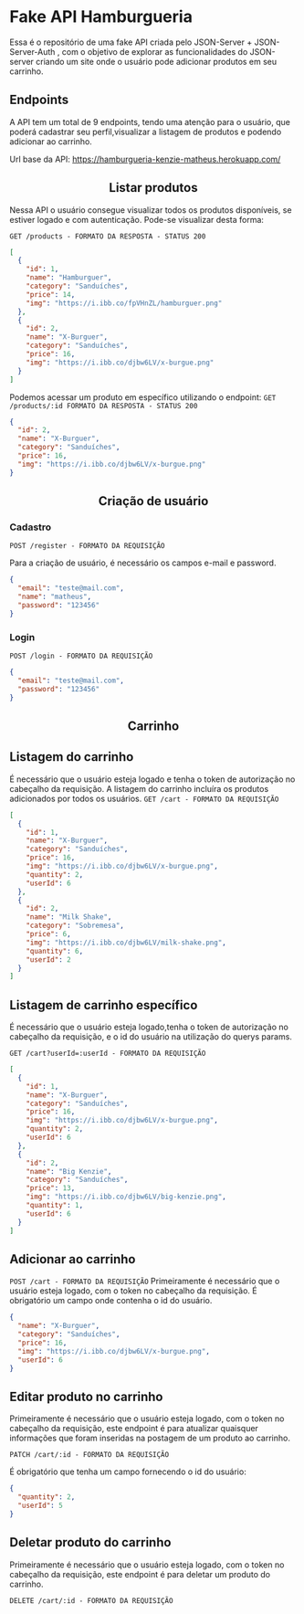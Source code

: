 # Fake API Hamburgueria

Essa é o repositório de uma fake API criada pelo JSON-Server + JSON-Server-Auth , com o objetivo de explorar as funcionalidades do JSON-server criando um site onde o usuário pode adicionar produtos em seu carrinho.

## **Endpoints**

A API tem um total de 9 endpoints, tendo uma atenção para o usuário, que poderá cadastrar seu perfil,visualizar a listagem de produtos e podendo adicionar ao carrinho.

Url base da API: https://hamburgueria-kenzie-matheus.herokuapp.com/

<h2 align = 'center'> Listar produtos </h2>

Nessa API o usuário consegue visualizar todos os produtos disponíveis, se estiver logado e com autenticação.
Pode-se visualizar desta forma:

`GET /products - FORMATO DA RESPOSTA - STATUS 200`

```json
[
  {
    "id": 1,
    "name": "Hamburguer",
    "category": "Sanduíches",
    "price": 14,
    "img": "https://i.ibb.co/fpVHnZL/hamburguer.png"
  },
  {
    "id": 2,
    "name": "X-Burguer",
    "category": "Sanduíches",
    "price": 16,
    "img": "https://i.ibb.co/djbw6LV/x-burgue.png"
  }
]
```

Podemos acessar um produto em específico utilizando o endpoint:
`GET /products/:id FORMATO DA RESPOSTA - STATUS 200`

```json
{
  "id": 2,
  "name": "X-Burguer",
  "category": "Sanduíches",
  "price": 16,
  "img": "https://i.ibb.co/djbw6LV/x-burgue.png"
}
```

<h2 align ='center'>Criação de usuário</h2>

### Cadastro

`POST /register - FORMATO DA REQUISIÇÃO`

Para a criação de usuário, é necessário os campos e-mail e password.

```json
{
  "email": "teste@mail.com",
  "name": "matheus",
  "password": "123456"
}
```

### Login

`POST /login - FORMATO DA REQUISIÇÃO`

```json
{
  "email": "teste@mail.com",
  "password": "123456"
}
```

<h2 align = 'center'>Carrinho</h2>

## Listagem do carrinho

É necessário que o usuário esteja logado e tenha o token de autorização no cabeçalho da requisição.
A listagem do carrinho incluíra os produtos adicionados por todos os usuários.
`GET /cart - FORMATO DA REQUISIÇÃO`

```json
[
  {
    "id": 1,
    "name": "X-Burguer",
    "category": "Sanduíches",
    "price": 16,
    "img": "https://i.ibb.co/djbw6LV/x-burgue.png",
    "quantity": 2,
    "userId": 6
  },
  {
    "id": 2,
    "name": "Milk Shake",
    "category": "Sobremesa",
    "price": 6,
    "img": "https://i.ibb.co/djbw6LV/milk-shake.png",
    "quantity": 6,
    "userId": 2
  }
]
```

## Listagem de carrinho específico

É necessário que o usuário esteja logado,tenha o token de autorização no cabeçalho da requisição, e o id do usuário na utilização do querys params.

`GET /cart?userId=:userId - FORMATO DA REQUISIÇÃO`

```json
[
  {
    "id": 1,
    "name": "X-Burguer",
    "category": "Sanduíches",
    "price": 16,
    "img": "https://i.ibb.co/djbw6LV/x-burgue.png",
    "quantity": 2,
    "userId": 6
  },
  {
    "id": 2,
    "name": "Big Kenzie",
    "category": "Sanduíches",
    "price": 13,
    "img": "https://i.ibb.co/djbw6LV/big-kenzie.png",
    "quantity": 1,
    "userId": 6
  }
]
```

## Adicionar ao carrinho

`POST /cart - FORMATO DA REQUISIÇÃO`
Primeiramente é necessário que o usuário esteja logado, com o token no cabeçalho da requisição.
É obrigatório um campo onde contenha o id do usuário.

```json
{
  "name": "X-Burguer",
  "category": "Sanduíches",
  "price": 16,
  "img": "https://i.ibb.co/djbw6LV/x-burgue.png",
  "userId": 6
}
```

## Editar produto no carrinho

Primeiramente é necessário que o usuário esteja logado, com o token no cabeçalho da requisição, este endpoint é para atualizar quaisquer informações que foram inseridas na postagem de um produto ao carrinho.

`PATCH /cart/:id - FORMATO DA REQUISIÇÃO`

É obrigatório que tenha um campo fornecendo o id do usuário:

```json
{
  "quantity": 2,
  "userId": 5
}
```

## Deletar produto do carrinho

Primeiramente é necessário que o usuário esteja logado, com o token no cabeçalho da requisição, este endpoint é para deletar um produto do carrinho.

`DELETE /cart/:id - FORMATO DA REQUISIÇÃO`
